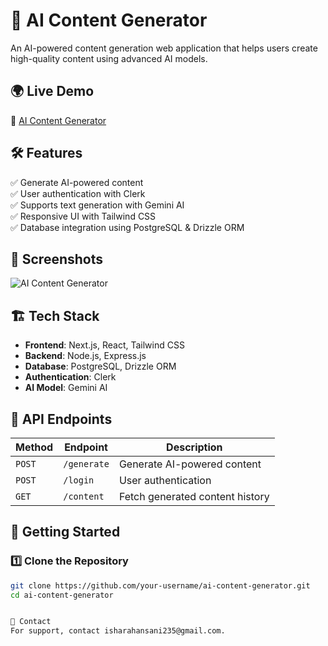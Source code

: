 # 📝 AI Content Generator

An AI-powered content generation web application that helps users create high-quality content using advanced AI models.

## 🌍 Live Demo
🚀 [AI Content Generator](https://ai-content-generator-s5mf.vercel.app/)

## 🛠️ Features
✅ Generate AI-powered content  
✅ User authentication with Clerk  
✅ Supports text generation with Gemini AI  
✅ Responsive UI with Tailwind CSS  
✅ Database integration using PostgreSQL & Drizzle ORM  

## 📸 Screenshots
![AI Content Generator](https://your-image-link.com) <!-- Add a relevant screenshot here -->

## 🏗️ Tech Stack
- **Frontend**: Next.js, React, Tailwind CSS  
- **Backend**: Node.js, Express.js  
- **Database**: PostgreSQL, Drizzle ORM  
- **Authentication**: Clerk  
- **AI Model**: Gemini AI  

## 📜 API Endpoints
| Method | Endpoint | Description |
|--------|---------|-------------|
| `POST` | `/generate` | Generate AI-powered content |
| `POST` | `/login` | User authentication |
| `GET`  | `/content` | Fetch generated content history |

## 🚀 Getting Started
### **1️⃣ Clone the Repository**
```sh
git clone https://github.com/your-username/ai-content-generator.git
cd ai-content-generator


📧 Contact
For support, contact isharahansani235@gmail.com.
